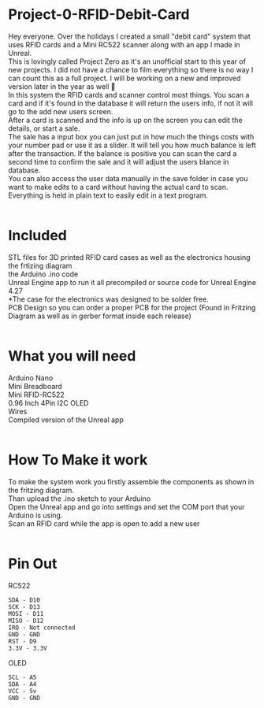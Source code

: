 # Project-0-RFID-Debit-Card

Hey everyone. Over the holidays I created a small "debit card" system that uses RFID cards and a Mini RC522 scanner along with an app I made in Unreal. 
<br />
This is lovingly called Project Zero as it's an unofficial start to this year of new projects. I did not have a chance to film everything so there is no way I can count this as a full project. I will be working on a new and improved version later in the year as well 🙂
<br />
In this system the RFID cards and scanner control most things. You scan a card and if it's found in the database it will return the users info, if not it will go to the add new users screen.
<br />
After a card is scanned and the info is up on the screen you can edit the details, or start a sale. 
<br />
The sale has a input box you can just put in how much the things costs with your number pad or use it as a slider.  It will tell you how much balance is left after the transaction. If the balance is positive you can scan the card a second time to confirm the sale and it will adjust the users blance in database.
<br />
You can also access the user data manually in the save folder in case you want to make edits to a card without having the actual card to scan. Everything is held in plain text to easily edit in a text program.
<br />
<br />

# Included

STL files for 3D printed RFID card cases as well as the electronics housing
<br />
the frtizing diagram
<br />
the Arduino .ino code
<br />
Unreal Engine app to run it all precompiled or source code for Unreal Engine 4.27
<br />
*The case for the electronics was designed to be solder free.
<br />
PCB Design so you can order a proper PCB for the project (Found in Fritzing Diagram as well as in gerber format inside each release)
<br />
<br />

# What you will need 

Arduino Nano
<br />
Mini Breadboard
<br />
Mini RFID-RC522
<br />
0.96 Inch 4Pin I2C OLED
<br />
Wires 
<br />
Compiled version of the Unreal app
<br />
<br />
# How To Make it work

To make the system work you firstly assemble the components as shown in the fritzing diagram.
<br />
Than upload the .ino sketch to your Arduino
<br />
Open the Unreal app and go into settings and set the COM port that your Arduino is using.
<br />
Scan an RFID card while the app is open to add a new user
<br />
<br />
# Pin Out

RC522 
```
SDA - D10
SCK - D13
MOSI - D11
MISO - D12
IRQ - Not connected
GND - GND
RST - D9
3.3V - 3.3V
```

OLED
```
SCL - A5
SDA - A4
VCC - 5v 
GND - GND
```
